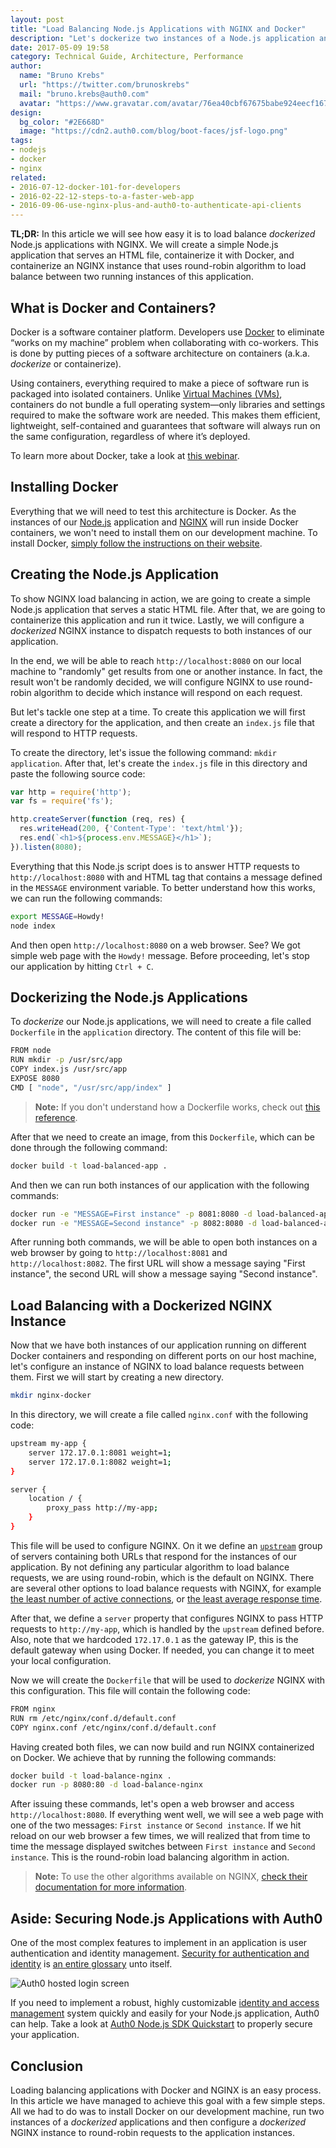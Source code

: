 ```yaml
---
layout: post
title: "Load Balancing Node.js Applications with NGINX and Docker"
description: "Let's dockerize two instances of a Node.js application and load balance them with NGINX."
date: 2017-05-09 19:58
category: Technical Guide, Architecture, Performance
author:
  name: "Bruno Krebs"
  url: "https://twitter.com/brunoskrebs"
  mail: "bruno.krebs@auth0.com"
  avatar: "https://www.gravatar.com/avatar/76ea40cbf67675babe924eecf167b9b8?s=60"
design:
  bg_color: "#2E668D"
  image: "https://cdn2.auth0.com/blog/boot-faces/jsf-logo.png"
tags:
- nodejs
- docker
- nginx
related:
- 2016-07-12-docker-101-for-developers
- 2016-02-22-12-steps-to-a-faster-web-app
- 2016-09-06-use-nginx-plus-and-auth0-to-authenticate-api-clients
---
```


**TL;DR:** In this article we will see how easy it is to load balance *dockerized* Node.js applications with NGINX. We will create a simple Node.js application that serves an HTML file, containerize it with Docker, and containerize an NGINX instance that uses round-robin algorithm to load balance between two running instances of this application.

## What is Docker and Containers?

Docker is a software container platform. Developers use [Docker](https://www.docker.com/) to eliminate “works on my machine” problem when collaborating with co-workers. This is done by putting pieces of a software architecture on containers (a.k.a. *dockerize* or containerize).

Using containers, everything required to make a piece of software run is packaged into isolated containers. Unlike [Virtual Machines (VMs)](https://en.wikipedia.org/wiki/Virtual_machine), containers do not bundle a full operating system—only libraries and settings required to make the software work are needed. This makes them efficient, lightweight, self-contained and guarantees that software will always run on the same configuration, regardless of where it’s deployed.

To learn more about Docker, take a look at [this webinar](https://auth0.com/blog/docker-101-for-developers/).

## Installing Docker

Everything that we will need to test this architecture is Docker. As the instances of our [Node.js](https://nodejs.org/en/) application and [NGINX](https://www.nginx.com) will run inside Docker containers, we won't need to install them on our development machine. To install Docker, [simply follow the instructions on their website](https://www.docker.com/community-edition#/download).

## Creating the Node.js Application

To show NGINX load balancing in action, we are going to create a simple Node.js application that serves a static HTML file. After that, we are going to containerize this application and run it twice. Lastly, we will configure a *dockerized* NGINX instance to dispatch requests to both instances of our application.

In the end, we will be able to reach `http://localhost:8080` on our local machine to "randomly" get results from one or another instance. In fact, the result won't be randomly decided, we will configure NGINX to use round-robin algorithm to decide which instance will respond on each request.

But let's tackle one step at a time. To create this application we will first create a directory for the application, and then create an `index.js` file that will respond to HTTP requests.

To create the directory, let's issue the following command: `mkdir application`. After that, let's create the `index.js` file in this directory and paste the following source code:

```js
var http = require('http');
var fs = require('fs');

http.createServer(function (req, res) {
  res.writeHead(200, {'Content-Type': 'text/html'});
  res.end(`<h1>${process.env.MESSAGE}</h1>`);
}).listen(8080);
```

Everything that this Node.js script does is to answer HTTP requests to `http://localhost:8080` with and HTML tag that contains a message defined in the `MESSAGE` environment variable. To better understand how this works, we can run the following commands:

```bash
export MESSAGE=Howdy!
node index
```

And then open `http://localhost:8080` on a web browser. See? We got simple web page with the `Howdy!` message. Before proceeding, let's stop our application by hitting `Ctrl + C`.

## Dockerizing the Node.js Applications

To *dockerize* our Node.js applications, we will need to create a file called `Dockerfile` in the `application` directory. The content of this file will be:

```bash
FROM node
RUN mkdir -p /usr/src/app
COPY index.js /usr/src/app
EXPOSE 8080
CMD [ "node", "/usr/src/app/index" ]
```

> **Note:** If you don't understand how a Dockerfile works, check out [this reference](https://docs.docker.com/engine/reference/builder/).

After that we need to create an image, from this `Dockerfile`, which can be done through the following command:

```bash
docker build -t load-balanced-app .
```

And then we can run both instances of our application with the following commands:

```bash
docker run -e "MESSAGE=First instance" -p 8081:8080 -d load-balanced-app
docker run -e "MESSAGE=Second instance" -p 8082:8080 -d load-balanced-app
```

After running both commands, we will be able to open both instances on a web browser by going to `http://localhost:8081` and `http://localhost:8082`. The first URL will show a message saying "First instance", the second URL will show a message saying "Second instance".

## Load Balancing with a Dockerized NGINX Instance

Now that we have both instances of our application running on different Docker containers and responding on different ports on our host machine, let's configure an instance of NGINX to load balance requests between them. First we will start by creating a new directory.

```bash
mkdir nginx-docker
```

In this directory, we will create a file called `nginx.conf` with the following code:

```bash
upstream my-app {
    server 172.17.0.1:8081 weight=1;
    server 172.17.0.1:8082 weight=1;
}

server {
    location / {
        proxy_pass http://my-app;
    }
}
```

This file will be used to configure NGINX. On it we define an [`upstream`](http://nginx.org/en/docs/http/ngx_http_upstream_module.html) group of servers containing both URLs that respond for the instances of our application. By not defining any particular algorithm to load balance requests, we are using round-robin, which is the default on NGINX. There are several other options to load balance requests with NGINX, for example [the least number of active connections](http://nginx.org/en/docs/http/ngx_http_upstream_module.html#least_conn), or [the least average response time](http://nginx.org/en/docs/http/ngx_http_upstream_module.html#least_time).

After that, we define a `server` property that configures NGINX to pass HTTP requests to `http://my-app`, which is handled by the `upstream` defined before. Also, note that we hardcoded `172.17.0.1` as the gateway IP, this is the default gateway when using Docker. If needed, you can change it to meet your local configuration.

Now we will create the `Dockerfile` that will be used to *dockerize* NGINX with this configuration. This file will contain the following code:

```bash
FROM nginx
RUN rm /etc/nginx/conf.d/default.conf
COPY nginx.conf /etc/nginx/conf.d/default.conf
```

Having created both files, we can now build and run NGINX containerized on Docker. We achieve that by running the following commands:

```bash
docker build -t load-balance-nginx .
docker run -p 8080:80 -d load-balance-nginx
```

After issuing these commands, let's open a web browser and access `http://localhost:8080`. If everything went well, we will see a web page with one of the two messages: `First instance` or `Second instance`. If we hit reload on our web browser a few times, we will realized that from time to time the message displayed switches between `First instance` and `Second instance`. This is the round-robin load balancing algorithm in action.

> **Note:** To use the other algorithms available on NGINX, [check their documentation for more information](https://www.nginx.com/resources/admin-guide/load-balancer/).

## Aside: Securing Node.js Applications with Auth0

One of the most complex features to implement in an application is user authentication and identity management. [Security for authentication and identity](https://auth0.com/docs/security) is [an entire glossary](https://auth0.com/identity-glossary) unto itself.

![Auth0 hosted login screen](https://cdn2.auth0.com/blog/angular-aside/angular-aside-login.jpg)

If you need to implement a robust, highly customizable [identity and access management](https://auth0.com/learn/cloud-identity-access-management/) system quickly and easily for your Node.js application, Auth0 can help. Take a look at [Auth0 Node.js SDK Quickstart](https://auth0.com/docs/quickstart/webapp/nodejs/00-intro) to properly secure your application.

## Conclusion

Loading balancing applications with Docker and NGINX is an easy process. In this article we have managed to achieve this goal with a few simple steps. All we had to do was to install Docker on our development machine, run two instances of a *dockerized* applications and then configure a *dockerized* NGINX instance to round-robin requests to the application instances.
